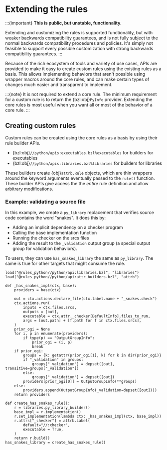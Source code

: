 # Extending the rules

:::{important}
**This is public, but unstable, functionality.**

Extending and customizing the rules is supported functionality, but with weaker
backwards compatibility guarantees, and is not fully subject to the normal
backwards compatibility procedures and policies. It's simply not feasible to
support every possible customization with strong backwards compatibility
guarantees.
:::

Because of the rich ecosystem of tools and variety of use cases, APIs are
provided to make it easy to create custom rules using the existing rules as a
basis. This allows implementing behaviors that aren't possible using
wrapper macros around the core rules, and can make certain types of changes
much easier and transparent to implement.

:::{note}
It is not required to extend a core rule. The minimum requirement for a custom
rule is to return the {bzl:obj}`PyInfo` provider. Extending the core rules is
most useful when you want all or most of the behavior of a core rule.
:::

## Creating custom rules

Custom rules can be created using the core rules as a basis by using their rule
builder APIs.

* {bzl:obj}`//python/apis:executables.bzl%executables` for builders for executables
* {bzl:obj}`//python/apis:libraries.bzl%libraries` for builders for libraries

These builders create {obj}`attrb.Rule` objects, which are thin
wrappers around the keyword arguments eventually passed to the `rule()`
function. These builder APIs give access the the _entire_ rule definition and
allow arbitrary modifications.

### Example: validating a source file

In this example, we create a `py_library` replacement that verifies source
code contains the word "snakes". It does this by:

* Adding an implicit dependency on a checker program
* Calling the base implementation function
* Running the checker on the srcs files
* Adding the result to the `_validation` output group (a special output
  group for validation behaviors).

To users, they can use `has_snakes_library` the same as `py_library`. The same
is true for other targets that might consume the rule.

```
load("@rules_python//python/api:libraries.bzl", "libraries")
load("@rules_python//python/api:attr_builders.bzl", "attrb")

def _has_snakes_impl(ctx, base):
    providers = base(ctx)

    out = ctx.actions.declare_file(ctx.label.name + "_snakes.check")
    ctx.actions.run(
        inputs = ctx.files.srcs,
        outputs = [out],
        executable = ctx.attr._checker[DefaultInfo].files_to_run,
        args = [out.path] + [f.path for f in ctx.files.srcs],
    )
    prior_ogi = None
    for i, p in enumerate(providers):
        if type(p) == "OutputGroupInfo":
            prior_ogi = (i, p)
            break
    if prior_ogi:
        groups = {k: getattr(prior_ogi[1], k) for k in dir(prior_ogi)}
        if "_validation" in groups:
            groups["_validation"] = depset([out], transitive=groups["_validation"])
        else:
            groups["_validation"] = depset([out])
        providers[prior_ogi[0]] = OutputGroupInfo(**groups)
    else:
        providers.append(OutputGroupInfo(_validation=depset([out])))
    return providers

def create_has_snakes_rule():
    r = libraries.py_library_builder()
    base_impl = r.implementation()
    r.set_implementation(lambda ctx: _has_snakes_impl(ctx, base_impl))
    r.attrs["_checker"] = attrb.Label(
        default="//:checker",
        executable = True,
    )
    return r.build()
has_snakes_library = create_has_snakes_rule()
```

